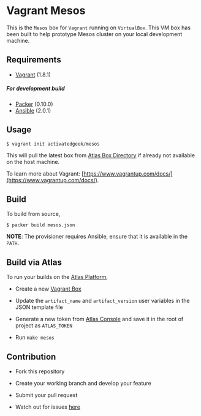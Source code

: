 # Vagrant Mesos

This is the `Mesos` box for `Vagrant` running on `VirtualBox`. This VM box has
been built to help prototype Mesos cluster on your local development machine.

## Requirements

* [Vagrant](https://www.vagrantup.com) (1.8.1)

##### For development build

* [Packer](https://www.packer.io) (0.10.0)
* [Ansible](https://www.ansible.com) (2.0.1)

## Usage

```
$ vagrant init activatedgeek/mesos
```
This will pull the latest box from [Atlas Box Directory](https://atlas.hashicorp.com/boxes/search)
if already not available on the host machine.

To learn more about Vagrant: [https://www.vagrantup.com/docs/](https://www.vagrantup.com/docs/).

## Build

To build from source,
```
$ packer build mesos.json
```

**NOTE**: The provisioner requires Ansible, ensure that it is available in
the `PATH`.

## Build via Atlas

To run your builds on the [Atlas Platform](https://atlas.hashicorp.com/vagrant),

* Create a new [Vagrant Box](https://atlas.hashicorp.com/boxes/new)

* Update the `artifact_name` and `artifact_version` user variables in the
JSON template file

* Generate a new token from [Atlas Console](https://atlas.hashicorp.com/settings/tokens)
and save it in the root of project as `ATLAS_TOKEN`

* Run `make mesos`

## Contribution

* Fork this repository

* Create your working branch and develop your feature

* Submit your pull request

* Watch out for issues [here](https://github.com/activatedgeek/vagrant-mesos/issues)
